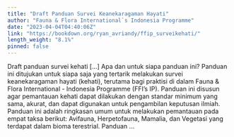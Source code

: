 ```yaml
---
title: "Draft Panduan Survei Keanekaragaman Hayati"
author: "Fauna & Flora International`s Indonesia Programme"
date: "2023-04-04T04:40:06Z"
link: "https://bookdown.org/ryan_avriandy/ffip_surveikehati/"
length_weight: "8.1%"
pinned: false
---
```


Draft panduan survei kehati [...] Apa dan untuk siapa panduan ini? Panduan ini ditujukan untuk siapa saja yang tertarik melakukan survei keanekaragaman hayati (kehati), terutama bagi praktisi di dalam Fauna & Flora International - Indonesia Programme (FFI’s IP). Panduan ini disusun agar pemantauan kehati dapat dilakukan dengan standar minimum yang sama, akurat, dan dapat digunakan untuk pengambilan keputusan ilmiah. Panduan ini adalah ringkasan umum untuk melakukan pemantauan pada empat taksa berikut: Avifauna, Herpetofauna, Mamalia, dan Vegetasi yang terdapat dalam bioma terestrial. Panduan ...
